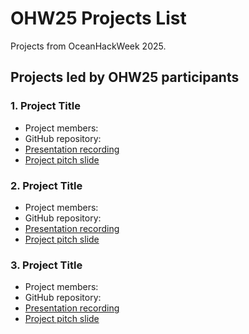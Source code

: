 # OHW25 Projects List

Projects from OceanHackWeek 2025.

## Projects led by OHW25 participants

### 1. Project Title

- Project members: 
- GitHub repository: 
- [Presentation recording]()
- [Project pitch slide]() 

### 2. Project Title

- Project members: 
- GitHub repository: 
- [Presentation recording]()
- [Project pitch slide]() 

### 3. Project Title

- Project members: 
- GitHub repository: 
- [Presentation recording]()
- [Project pitch slide]() 




